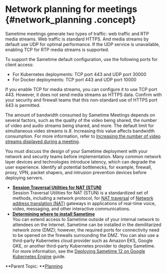 # Network planning for meetings {#network_planning .concept}

Sametime meetings generate two types of traffic: web traffic and RTP media streams. Web traffic is standard HTTPS. And media streams by default use UDP for optimal performance. If the UDP service is unavailable, enabling TCP for RTP media streams is supported.

To support the Sametime default configuration, use the following ports for client access:

-   For Kubernetes deployments: TCP port 443 and UDP port 30000
-   For Docker deployments: TCP port 443 and UDP port 10000

If you enable TCP for media streams, you can configure it to use TCP port 443. However, it does not send media streams as HTTPS data. Confirm with your security and firewall teams that this non-standard use of HTTPS port 443 is permitted.

The amount of bandwidth consumed by Sametime Meetings depends on several factors, such as the quality of the video being shared, the number of video and audio streams being shared, and more. The default limit for simultaneous video streams is *8*. Increasing this value affects bandwidth consumption. For more information, refer to [Increasing the number of video streams displayed during a meeting](increase_activecameras.md).

You must discuss the design of your Sametime deployment with your network and security teams before implementation. Many common network layer devices and technologies introduce latency, which can degrade the user experience. Identify all potential bottlenecks, for example, firewall, proxy, VPN, packet shapers, and intrusion prevention devices before deploying servers.

-   **[Session Traversal Utilities for NAT \(STUN\)](session_traversal_utilities.md)**  
Session Traversal Utilities for NAT \(STUN\) is a standardized set of methods, including a network protocol, for [NAT traversal](https://en.wikipedia.org/wiki/NAT_traversal) of [Network address translation \(NAT\)](https://en.wikipedia.org/wiki/Network_address_translation) gateways in applications of real-time voice, video, messaging, and other interactive communications.
-   **[Determining where to install Sametime](topology_turn.md)**  
You can extend access to Sametime outside of your internal network to attendees on the Internet. Sametime can be installed in the demilitarized network zone \(DMZ\); however, the required ports for connectivity need to be opened on the firewalls surrounding the DMZ. You can also use a third-party Kubernetes cloud provider such as Amazon EKS, Google GKE, or another third-party Kubernetes provider to deploy Sametime. For more information, see the [Deploying Sametime 12 on Google Kubernetes Engine](https://support.hcltechsw.com/csm?id=kb_article&sysparm_article=KB0099614) guide.

**Parent Topic:  **[Planning](planning.md)

